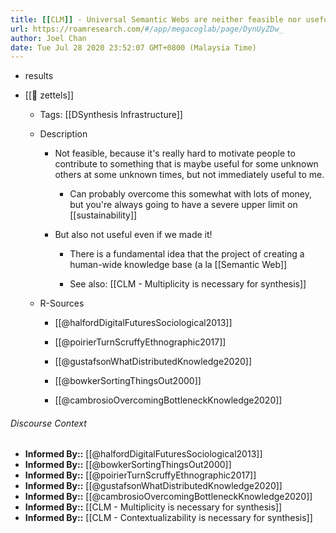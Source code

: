 ```yaml
---
title: [[CLM]] - Universal Semantic Webs are neither feasible nor useful
url: https://roamresearch.com/#/app/megacoglab/page/DynUyZDw_
author: Joel Chan
date: Tue Jul 28 2020 23:52:07 GMT+0800 (Malaysia Time)
---
```


- results
- [[🌲 zettels]]

    - Tags: [[DSynthesis Infrastructure]]

    - Description

        - Not feasible, because it's really hard to motivate people to contribute to something that is maybe useful for some unknown others at some unknown times, but not immediately useful to me.

            - Can probably overcome this somewhat with lots of money, but you're always going to have a severe upper limit on [[sustainability]]

        - But also not useful even if we made it!

            - There is a fundamental idea that the project of creating a human-wide knowledge base (a la [[Semantic Web]]

            - See also: [[CLM - Multiplicity is necessary for synthesis]]

    - R-Sources

        - [[@halfordDigitalFuturesSociological2013]]

        - [[@poirierTurnScruffyEthnographic2017]]

        - [[@gustafsonWhatDistributedKnowledge2020]]

        - [[@bowkerSortingThingsOut2000]]

        - [[@cambrosioOvercomingBottleneckKnowledge2020]]

###### Discourse Context

- **Informed By::** [[@halfordDigitalFuturesSociological2013]]
- **Informed By::** [[@bowkerSortingThingsOut2000]]
- **Informed By::** [[@poirierTurnScruffyEthnographic2017]]
- **Informed By::** [[@gustafsonWhatDistributedKnowledge2020]]
- **Informed By::** [[@cambrosioOvercomingBottleneckKnowledge2020]]
- **Informed By::** [[CLM - Multiplicity is necessary for synthesis]]
- **Informed By::** [[CLM - Contextualizability is necessary for synthesis]]
